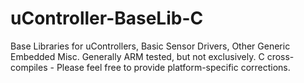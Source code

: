 # uController-BaseLib-C
Base Libraries for uControllers, Basic Sensor Drivers, Other Generic Embedded Misc. Generally ARM tested, but not exclusively. C cross-compiles - Please feel free to provide platform-specific corrections.
